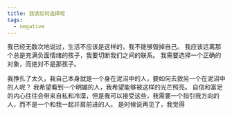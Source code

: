 ```yaml
---
title: 我该如何选择呢
tags:
  - negative
---
```


我已经无数次地说过，生活不应该是这样的，我不能够毁掉自己。
我应该远离那个总是充满负面情绪的孩子，我要切断我们之间的联系。
我需要选择一个正确的对象，而绝对不是那孩子。

我挣扎了太久，我自己本身就是一个身在泥沼中的人，要如何去救另一个在泥沼中的人呢？
我希望看到一个明媚的人，我希望能够被这样的光芒照亮。
自信和富足的内心往往会带来自私和冷漠，但是我可以接受这些，我需要一个指引我方向的人，而不是一个和我一起并肩前进的人。
是时候说再见了，我觉得
